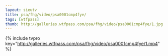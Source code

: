 ```yaml
--- 
layout: sieutv
title: psa/fhg/video/psa0001cmp4fye/
tags: [wtfpass]
thumb: http://galleries.wtfpass.com/psa/fhg/video/psa0001cmp4fye/1.jpg
---
```

{% include tvpro key="http://galleries.wtfpass.com/psa/fhg/video/psa0001cmp4fye/1.mp4" %} 
